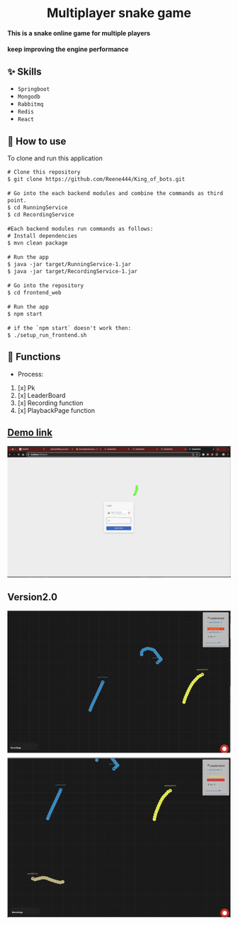 
<h1 align="center">Multiplayer snake game</h1>


#### This is a snake online game for multiple players 
#### keep improving the engine performance

## :sparkles: Skills
- `Springboot`
- `Mongodb`
- `Rabbitmq`
- `Redis`
- `React`


## :book: How to use
To clone and run this application
```
# Clone this repository
$ git clone https://github.com/Reene444/King_of_bots.git
 
# Go into the each backend modules and combine the commands as third point.
$ cd RunningService
$ cd RecordingService

#Each backend modules run commands as follows:
# Install dependencies
$ mvn clean package

# Run the app
$ java -jar target/RunningService-1.jar
$ java -jar target/RecordingService-1.jar

# Go into the repository
$ cd frontend_web

# Run the app
$ npm start

# if the `npm start` doesn't work then:
$ ./setup_run_frontend.sh

```
## :wrench: Functions
-  Process:
1. [x] Pk
2. [x] LeaderBoard
3. [x] Recording function
4. [x] PlaybackPage function

## [Demo link](./demo1.mp4)

[![video](./image.png)](./demo1.mp4)

## Version2.0
![image-5-camera.png](image-5-camera.png)
